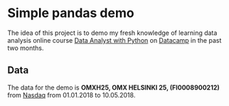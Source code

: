 Simple pandas demo
===============

The idea of this project is to demo my fresh knowledge of learning data analysis online course [Data Analyst with Python](https://www.datacamp.com/tracks/data-analyst-with-python) on [Datacamp](https://www.datacamp.com/) in the past two months.

## Data

The data for the demo is **OMXH25, OMX HELSINKI 25, (FI0008900212)** from [Nasdaq](http://www.nasdaqomxnordic.com/indexes/historical_prices?Instrument=FI0008900212) from 01.01.2018 to 10.05.2018.
